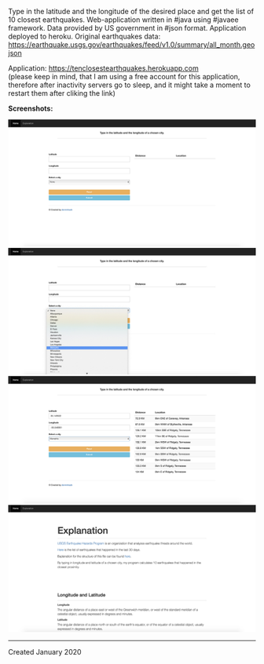 Type in the latitude and the longitude of the desired place and get the list of 10 closest earthquakes. Web-application written in #java using #javaee framework. Data provided by US government in #json format. Application deployed to heroku.
Original earthquakes data: https://earthquake.usgs.gov/earthquakes/feed/v1.0/summary/all_month.geojson

Application: https://tenclosestearthquakes.herokuapp.com <br>
(please keep in mind, that I am using a free account for this application, therefore after inactivity servers go to sleep, and it might take a moment to restart them after cliking the link)


<b>Screenshots:</b>

<img src="https://github.com/dominikazb/10closestEarthquakes/blob/master/screens/tenclosestearthquakes1.jpg">
<br>

<img src="https://github.com/dominikazb/10closestEarthquakes/blob/master/screens/tenclosestearthquakes2.jpg">
<br>

<img src="https://github.com/dominikazb/10closestEarthquakes/blob/master/screens/tenclosestearthquakes3.jpg">
<br>

<img src="https://github.com/dominikazb/10closestEarthquakes/blob/master/screens/tenclosestearthquakes4.jpg">


---------------
Created January 2020




